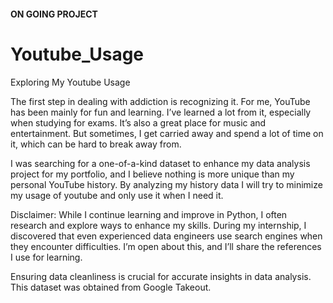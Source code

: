 #### ON GOING PROJECT

# Youtube_Usage
Exploring My Youtube Usage

The first step in dealing with addiction is recognizing it. For me, YouTube has been mainly for fun and learning. I’ve learned a lot from it, especially when studying for exams. It’s also a great place for music and entertainment. But sometimes, I get carried away and spend a lot of time on it, which can be hard to break away from.

I was searching for a one-of-a-kind dataset to enhance my data analysis project for my portfolio, and I believe nothing is more unique than my personal YouTube history. By analyzing my history data I will try to minimize my usage of youtube and only use it when I need it.

Disclaimer: While I continue learning and improve in Python, I often research and explore ways to enhance my skills. During my internship, I discovered that even experienced data engineers use search engines when they encounter difficulties. I’m open about this, and I’ll share the references I use for learning.

Ensuring data cleanliness is crucial for accurate insights in data analysis. This dataset was obtained from Google Takeout.
